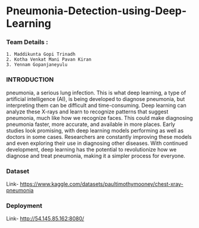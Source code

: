 # Pneumonia-Detection-using-Deep-Learning

### Team Details :
    1. Maddikunta Gopi Trinadh
    2. Kotha Venkat Mani Pavan Kiran
    3. Yennam Gopanjaneyulu

### INTRODUCTION
pneumonia, a serious lung infection. This is what deep learning, a type of artificial intelligence (AI), is being developed to diagnose pneumonia, but interpreting them can be difficult and time-consuming. Deep learning can analyze these X-rays and learn to recognize patterns that suggest pneumonia, much like how we recognize faces. This could make diagnosing pneumonia faster, more accurate, and available in more places. Early studies look promising, with deep learning models performing as well as doctors in some cases. Researchers are constantly improving these models and even exploring their use in diagnosing other diseases. With continued development, deep learning has the potential to revolutionize how we diagnose and treat pneumonia, making it a simpler process for everyone.

### Dataset
Link- https://www.kaggle.com/datasets/paultimothymooney/chest-xray-pneumonia
### Deployment
Link- http://54.145.85.162:8080/
